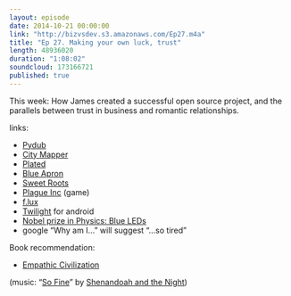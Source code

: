 ```yaml
---
layout: episode
date: 2014-10-21 00:00:00
link: "http://bizvsdev.s3.amazonaws.com/Ep27.m4a"
title: "Ep 27. Making your own luck, trust"
length: 48936020
duration: "1:08:02"
soundcloud: 173166721
published: true
---
```


This week: How James created a successful open source project, and the parallels between trust in business and romantic relationships.

links:

- [Pydub](http://pydub.com)
- [City Mapper](https://citymapper.com/)
- [Plated](https://www.plated.com)
- [Blue Apron](http://www.blueapron.com)
- [Sweet Roots](http://www.sweetrootsnyc.com)
- [Plague Inc](http://www.ndemiccreations.com/en/22-plague-inc) (game)
- [f.lux](https://justgetflux.com)
- [Twilight](https://play.google.com/store/apps/details?id=com.urbandroid.lux&hl=en) for android
- [Nobel prize in Physics: Blue LEDs](http://www.bbc.com/news/science-environment-29518521)
- google “Why am I…” will suggest “…so tired”

Book recommendation:

- [Empathic Civilization](http://empathiccivilization.com)

(music: “[So Fine](http://shenandoahandthenight.com/track/so-fine)” by [Shenandoah and the Night](http://shenandoahandthenight.com))
